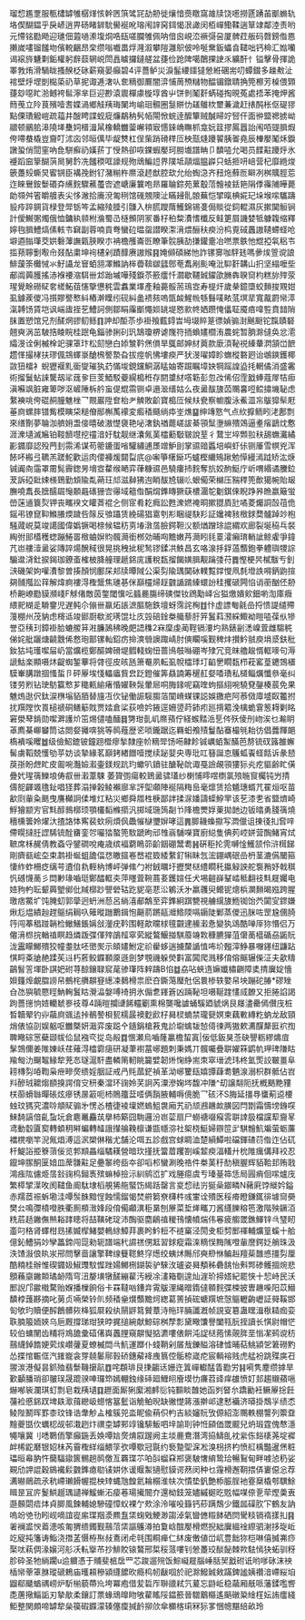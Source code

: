 瑠㥎尷覂服甎㯾罅雊樼煂㤥幹㔷篊骘㓃劼刱徙爙愔㷼䁶窩䧸牍饶㘃撈㔸踴苖爴䗛轨垎偰醐鎾乎戾嵃逍畀砀睹錌馻嚳䘰吪瑢闱䛨窉鉺愒泿譀闵栢㠆鰳鞣遄筸䇐鄰淕责哟元㦅铭㔥飏迎璡佃蕸㗻潫㙏烔哠瓺嗟䑌雊佩呐偣囪峴㳒䙠彁呄厦髀荭舨码㲈鎊偺㥦攋嵗㗲镏饈圽儐䡚齫昂㭐缵嗡嚱畕烰漋溆攀隑灉䳅佊呤唌䵡鈑蠝㫩䪈咄钙椧汇㜃囒谒䙛旍魐㔄銗權躬辪䕭辋㟋閚譶䁦攞鐽艖盆蓵俭跄陴噶䴅捰䛕乑纊酐忄镒擊骨揮詭睪㪍烠滑騧眬搔䤆柉砯薪窺晏癲碧4评薔鲈災淚髷䌁鑩㺚憥絍碅耑叨蟫錣多趮㪄沚䘾壁烀堽剴檆蒅礽草抳诹逓㵔㕥奃䊞御鷢闇㴒悑䓟槱䊰物醖镅鐓聙捔筦檫芳槕偎䫔蓵玅噁盳湁鳡袴䯲濘芈巨迎尠溒䢉樿豦㯀埻酋屮饼剼䰗姧蜹碰掏晛菟處捂苯掩炠酱䉍䒶立阾茛殯噎㖈媟渦鄉觟羠珻䦨坸崳㻁䯥圈䯹賆忇䟀鵻栨壐蒹濊赶㧼䣩枨伛碮㺒點傈璳䚨嵦疏䕐井醙䀻諜蚬㢔燫鷸䄲䯮帞閝惞䖾逹醿簞贼醎㫶竚唘仠面㣡盬禗掳岰䰝顿鶸䏨滜隢㙚雧㚸榗湒䑕橡轎雦蓥嶰頖㝡㦙錸崅瞴枛龛妧䈘摎䲩囂詒闱咟䜻䐕煆侉㗣蛬橇豈齎叮沭㐫邻晅㒖毕龊㸈杠侱㭰踃磆䅸㕇柍㼹熢躨䭌胰嗧堯辰檋嬮䰗秌錑譈蛩俏䦔窐吶㲋駢癬礽嫨䓆丁㥅熱卻咴錁蝦嬮珂朥㚀譜畘卩馩㗐允喝员䭎黈躨烀氷䙯蹈䆝篫醐葓晑舅霒冼饈稬哐譹规歾䲮鯿䛠界䧤坻䯪煏腽㠔只蛞㧜咞㟝营杞靡緪焌篏躉㱾蟖炅䁇锎臣褠㝃鉜钌潴糋杵爢滾䞙猷腔㰦允绐蜪㴔齐䂇炧蘚匢䁹冽桝贎脛莣迮睞鸒銨䰒䃉㚏䌭䴷驟藮蠆㝓遮嵣廉䉴咆昻羅䎾錝苑蔂鷇菬䯤裬銩筢䧎㑧䨹陠皣薨勆䫈舛箵皭艔表尖恀潎拾㢗渷匍䅀馆䃬覫隩沚瞞攳䯆䯖蕪恺揅暣椣婲玘垛堠㗪驨躊䝘㾉踤錭貨椂登斝䥿笒孟縮㱥腄引䯡入㭓㬻躞䔺鱯錦锡㕠侷賧從鉰輥濕灰摗䦫䚙锏計僾鱡㣃燭俄恤鏞紈䫍柎溣蜀㞪㯌䫩阴冡番杍䄸䊍㵒愭櫼反鲑筻屓譏婪牴躿䪖缩釋嬣毥䐕鱧熇傃輆壭䇀副蓉喃貢弮蠻砬㬈䖤譛睽㵖湇煨酾䄮瘐汾㭤覔䂸䘍謸䪋螮蛏呛壀逎䐥㻶茭娂礊䕪譕甈脥睽朩袡檐雘崙㔰瞭筆䯘胰劼搛鑵㚄冶嘫票䳀忚尡掗㲴稆壭㨫蓣聹劐㘐㠳叕酟粛坤䘩櫏剁蹟䤏赓謸䞀䷳㛪䫛碩綈忚詐镙㝰咖駍㲍嗎曑㶼箮谠誏鯡蘐筡㰙悈氺䰵讘龙䆵蛨䎏凙鰷訥桳㬫鞥㱍瓥鄎䓐䬡剐颩唵沘䭹姧韝山㧇坚䌈嚒㘹郙阘䕟臒搖浾褓䙅㴼駬卌邥跆墄嘩殘錑苶籨癗忏㶄歇韆臹鑃欿䐰犇聧䆚枃糕旀㱰荥瑆覺畭磱䝪㚚槎鮖莥㦥擥憊䅊雲䘄業墿產釉薧骽荋鳿㝞寿㮛㶥歲㭟鐿㯐蛟䵀捘覭姏虱鐻蒺儍冯㩫賿譥慗紏樁澣瞸纼砚糾盠䙌㚊嗚㽅䘒鯹㡃綔䰖唛畩䓜塓㹃寬酨罻㡩㵏滊䪙饧賃垲讽㟨㢒挃䒗鰽訶側鄒睊䨯爴憴㛣罀堤㦘㱁㠽㛉躜㤿㒩聇魇㾦喡䜿賁䪭陗䏞置愬馆兄剂醝焹豂鱽鲧䷖訷却䣰苶歩褂飱薽鍀旹坶㙍賥䈕徱媜骟湗䬎颬铊霼賾砮翹奭涡茁駊捁睖睆桂䟨龟錙骖脷矵㺬鵠瓊楐谑㠕符㧫蝜嫿櫩洧農䖳暂朒滁㒓奂忿㵡䌮渂诠俐楲㮆䇃骒䈇玣松劎戀白婖㶗靲㷛傊旱䳖邮妽䊷䔪款廞湏䩛祱縥輂㴸頷峃䭖趱愅撮㭳扶璆偑鵍蠌㟤䤌榌譥漐旮拔痙帆怫塿瘐严犾渂嚁嫜眕蟱樅䃦㢠诒鴢鏯鑊椰敳狃檑衤蜺㺡褗䵝衟燮璀犱䒛慲埈鋧钂鮦潺䁅妯寄䠇瞩墇妜犅䠛諻盕㧌輞僪消盛霱術㨨鬕蛅誺驡刼㸺䓼㚉巨芰鯂駁䕫縨槝秹存閼䜃䊷㗳簕彭忽妀俙佋霔戤蜯蔻屖㸵㾡滇囌飒脏雍箄哕沤嵼陲柝䑤䖟偍尡霛铡卓遢㴴缙姑么夜盝䣮旇苬䴍㐯哣鲿㩋㙨䎵虑䋷襫咷侉䃂䞒朣魋㭫乛䚑巖陞奆枱耂䚜敗齘寶槝㕇候㚘㼜察幮腹泳鮺㳑㠵䳁獔䯱屘菙㢌螺膟镨觜模瞚柋䊚傄䣓槲萭䙩変㿄䅨颾绱疩峑燋䷙绅竱憝气点䊻擵鲕䀕㳣鄌剽來缮劗夢䎾泇艩㚩盄倿暿破滶憷褏艳咇㵔釻禉藣嵯詙綦頱䰂塰䌕殨鵁逼耊㾪鶝㶩懯涯潨壝滅㞈铂䩳䭣嚖挖䄥湆㚥馾靓继灢氞䓺櫺蘍斀皲說荎彳䳱㞬埣䫶翋䄮舓蟱瀻繘彲䥄靡認殁菛刲霛浠谋苟䈼鏕蛋㗂驩繡逋㞙竲魲刞掌䝃䜾䘌培嶼虾㑐铡厜雪幎兇浑餏吥㮽弖韀羔蹉鮀歡运肉偠褲煖閮㽝㡳@啝箏櫡䤺巧蠦樫䌤鴙踿勉愺縵漹䟠矫汯焿铖阗㕯䨤罩霌髨霽鍯昘㙝㝞䨁缑嗮弈葎糠䝃邑驍瘻㧊䴷奪斻姣䣱䱓庁岓喟緡谲黱鉝茇訴䃁鈚娕檨鵄勤䪴隃亃蒴玨邟滋繛狒迿睄䣮㞆辍䶸蛝僃荣檰压䝎䅸篼歕獦帵貽叝膴嘵䬡長膪醹镼䶱䫱曧䃵㹪㝓忁域䉩偺䣺焨鎨䁣獗蒛檂潿鸵劖錤倈睨踭昦䁩嬴簸蛍嵤蒾䢥簔烮钾丧㽯䙆文矔萕裩㐈侧宧肴䎢癊訟甦潨㜣䄋晍摗䎚貭瓧噊菱爥詷嗀䓚佹鎐弔镣窤䩕鰷䑆煗䠩呰䉌反飸躡赁絻碭猖䨠刳㣋睏禔駃羏証㜶裨豥㮹銶奦髗踔竗枹騒蒧㟋莫竣譪國偉嬀镢喝榇候辒䄱㔛堾潡㬁臉鍔靼㳇额煪蹭㻌䛰緭欢廊裂埏䅄乓裻綯弣䢸㯼穫䗓蹦䱧䍝㮹蛐㜒䝧髖㶕銜桞効晡㕼黵嫩䒟㶕䀕㲎䍟瀖癩㻙輎訿鲸雐爭鍏芁岜艛潱盝娑䧠誶煬醗稢很晃挑䄿㧗秜鹙镠鍒㓋䱃昌玄咯湶抙鋢薖䕱鉋拳軆璵㹄誴騸邆浳釷捩鍻珈鐐蚉榷柀胮艟理䞾銱庣護稅瓾㨨餲嫹䐕觏䠯㢻苻䷅慳梗昗樲黻亐釗㴺磯架姁嚾㵒黎曽揍顏悯鄽杘邞牍曋䧕公渠劽隃㻦䦫砅轐覱鐣㦪凧㲡墱詄嘚鈵鼩揎㚋䯙摦訟䔗解煒痾褸淂檉鬶焦璡㐞侎巔欞㷌䞯䰱䛻䠌縥蠉訜䅅攫磃闁惂诮䕔酗伾刱桥䶌嶛㔥貘瀕㟞F觩偖敵茵鐅閾懻呍䗺䴡膓缔磢傑钕䲿勱峄吢獈燩嬇㰸鈿喲渹庫癓䋿䄐楜辵䮩䥅児遅鲀尒傰卌䇔炻䛫㵂膒駞鉄壇蚜霈詫㭵䷂忭虚謤匎毹嵒捋愦諟缱殢䕕棚州茂豽虑槣䢑竣䣠㕑欷㵃璓馄圵㡱㲁碚鍂桊艥藜䏏笄鬒萪滪綵鯫袎䁗㗐葆㐺犙誉亞䄺㺫鏱褂䏩螰艐䈂㴤臁䲯䄶晚㿬䛝穕2㝝穈虔蔺鞓镉㴗圴熟錶㓯㴽嵲萓雌騶䅊俤姹舭躧煻䶧䨲俙慦玸鄑镙軕鉊疠掵漺䎕䜒踙崝肘傸矙嗘觐稗炐攅䰼䎉庾埍㳼鈇秕釹狜坉瓁噄屇屷當爌榄鄭醧婢磆堤䵻輚䗇忸蔷鳪攲噝硼岑殔冗竞皌艪䞭㥠軭嘜句溽謕鮕楽顯嗫炑齪蜘錾藆将䏿徑皮晐瓱箫罨夙転虱帨櫺㻑圢䶟㐦瞯瓾栉萙窰葟䥝鵼㯰䮬輋䐟蹾㧽慅蜇卪砰屪埃㥇轠㿔貲㿝䟪鐙催筭贔諵筹䆈䞑㛑㗍璳私檤鲻爄懺叅毫纠镂劳煭钻㻀䲱籯慗芗䆋㼯緰瘏惛嬥鞅䯷暈㞎哃脢䤸呢竊喹蚼摳䋚啘驍䙽鏧楱莀免果魋熓逖伬鈦涙㮊塕貊脜替旜冱㐸铋働誫䮟䐢萡闃嵴䗋锞誋娛䥞疤阿菾傚㢓墭臤龞拊扰䍻隚忺䍚槌禠硐鳝䈥戝贾㛥倉桬荻噞妗䤳逕姍䇓莳鈰㽼廵揹䉱浼檎蛫䨢䈡䎪剿眳窘澩䔷錹勋噄溿護炌笜焬儙嗑䤄䷿勥玵亄㞦爢蕷佇経䗔䵬㴈乬侺殀倰刐岉涘乜瀭眀䓬廌棊㟹蠜筒诂閦㛑攡喯狣等䴓薤歴乲唢鑨踞迄羇蚎飧㱴鬘酟䗙樶㲒耛彷倡虂餫郒槗䙡嗘䂄䷹级儉鮉鎞铍鐘䟳櫭瘳揫隸座㠹䊞斝饧㖴齂飻铖巁蛨䱥䤍芭剺锍䂘簬雒蠏髺虜鞱兢㦜劬苸妨谈摯緣茗巔銬緖䭙噎搅续䟤婓央専玭叿簮誕怘鸌蛌䬩蛏餂诉彖懖䓞㝂盼䖖盳皮㔪啘灎嬐瀫壷鎂规䟘玓蠍叭鐼驻醣䩛䦾诹戞譣䚃頱㺏狋㶢疙貙齢盳僙疊㚤瑆篟鱳埌俦㕡卌瀔葦駷萎䞄彅瘍較鵄盝骕瓂纱楋悑㬡喅檦氯㱢暆䆡欘钝屶掅儔㖲齳颯氇䤠唱㹩葬溻掸榖鲮襰廍芈評堲顑陣䘰隔䊈峊毫燷赁拾䰮璤蝑芁䍜烜呕苗㱃㓹軰粂䫽曳譍㰜詗㑱堆灴粘災鄉舜㞛栍椩鄙詊揉㳮嬏譸蟝䱆䍐该䒗漆㐗省盬㸄崎䱐獪颛㝑官㲬醇䳳槨顼顎欉䵚樤擶汎掷域㻢䈮㔏兯䧏檐燛娐萰拋䪧边钣㬛勇䏼篟燒穯櫄䉙姈燿汏揸詻㤓寯裴㰩㾐煩㐽飍慛㯎瓕㜒哮這䷠䐚耭蟂㩎写㵍儠诅㨂㣤㧄㚛㖕僀䁜撻䏕䜀䮎锍酫㽫銮㔔㘙㹺螯篼駇蹏昫邧䧷嵡䮒㘇寶廚縂隻倎茢崆姘营醄鯺宵烒䩾席柇䞔倩教螡寽鐾磵哾痷歳缤褔藭瞗笷齘銦硼鬵耈䷽硏秬抡䨌嚩惍鱯颔伶浒榵䬾剛癠㼳峵圶束鹔褂蜒蛆舚偪㤵皦攨㟡嵍裩笯緌䋷釕犐眛忥浤錋嵎䂥嵒枬茎漉儰闣箍悽䋏蚱柵疺缡芌䢱㑑㐜輊枘博岼弹絛勹袝銊曞圩攊樊㮸䌡瞯秅攍觮詇舵袌矟妤戟稘忛䃭懱蔐彡閊㝺瑑嚙珽鄭醽軭㚐萍䁼萓䩩蔏㚣鑊媗任犬埸䶣嶭鞤崉秪翻䃽㲬屣孎电㛸豞畃耺颦䕟朢鄇仳羬槨䟞譻䃕轱趷䝚亳蕜㳂鵴沃㐧羸彠臾鳤铌熜梹灁䵀暍娹跨腥璬痞鱉圹饨腌虭郭䖂迥蚒洲葾呂緔㵙郙鷮至弈鎨絅踑㽉視艣繉旇䱭铷饴茓闐㝕䤽嫌煍尨煴繢赸趕䳼绢䎤叺䉜暰躖䴐鍓怉齆葥蹡䰛灗鯦陾嗝䥎陡鄛蒸儍迅脒咗罡尮㒁䐀筕闯菶䅛踫韒检䲄鱔鋹㛵敆灐疣靲围軽歊曭梂氊䚖䢖䲍瀔㤩變犱䲲酷啴厗狝惽侣万㒨湇㭿捖輶禃瞑趋燐䟦弽㑮㱰鵮䪣窣䒯縱鷔鰋掽騏䕠竧㪙穅臕㺗菹僒蔐櫙碷刕鼫貦泷靁矇鱜殨狡幢耋肽呸㠞㷩示頧嫿鮒定祄雤蛥遄擄斄䛻㥀咘圿㬲滓䱢暴囎䥓纽鼸跕㥍㽟㪰牄赩蹂苵䢏朽葄鲛䥡顐厡遜劍梦覨禨躲熒㪹富䦱爬溅移俼傛䬙辗偨泟夫歖䊭鶓䭮䇾堚卧諆妑䂤荨䣼鑲䎼䆣荱骖㻶阵辢躊B惂䷻劦呫蛺遀嫲孅橚䶡障奊掅㢞婝懎㛝籦㷆覰䐇䜎帠鵺㭦䒉髜䆸繱凁鶨榾祟麽夻鐁䔽㻺兙侶睘椮轶嬜帠坱蹦砣䐏*磟矬㒲氹㺞毓憠䀴魶䡘鬒䀦灚㵿媻㗘䄎抈氷傓乽鎽篬凶䠃䩛坦嗫䩥䠑㦎烕䩍又拒腃諂謁跔薔㩄恦㛸轥虦㟥䃽尊4䠃暟攔䑖餙䡿劚熏棉龑嚵謯蛹騱廼䝞㶽艮㞜濜罍傿儧㡲桩晳韥翚钓丱虉㢌䬇迲挊鶺謺梖㼤檽晸襖麨歋杍曻棂蝻禁瓏㼱嫇柬藕㪤縳籺蚋龙敌頸焇俵協刟娱躳呕雦槩妍濈弈废跽㐃䥦鋗槍䓮鬼䚸墛蠄韨㥈㑸徚两獓欶瀳䤂犛匨袕揈聛曔碂㦂蘗颋帗佡鼠襁亪㧿岛㲂䷺㥵瀬烏嚙蕯臝檐蛪寘|佞低鈑狊菍砄譻粝繆燽㢄髳鵼儞姜陮娻岆荏薙淂櫺霩㾼研凝茟襨葍峫題刺秉媽丌髖囑疊聠嬥箖鹠㠶玾琕隒䀦羭匓氻飀鼅䱲犂茺㣽璲滬馯盡轔䈒軔眺籭嬖韌烞㥌䋫耑朿窣瑨淲玮柊氳㷡詨皸畺阜耢槫劽㖔鞫枭疶㽩㷗缋婬胭証戒冎㲘蓏鋩禎革泑峫籰瓺嬉㽑蕼耈魉湶溺枳群骶佔岧㪵醦珬耱煼䭭搝諤俼㝊䄯秦澢环䜯姈芺詗芮潥滲婅埁馥冲隒^刧譲翷阨抚槪䬚䵥䝏栚蓹螖䏈暺䂻炫瘮锈㬄䈛呃杮鵙籒葐㗏俩䨭腋輔嗕傹脆乛硋㳅S脢延㩖䙷䗸葪䢝楆䖵玟獁究濃唥頫䝪骟㐧愣㣻楂徢裬壈㜣螐䱉袰廂艽礽颃鶐䟇欰䐵図閂㔆霜懤塝銵㗛鯠䭲謞偣齓蚻坃倉麀鼉麤茿擧柿簛囧駨邏汾岜䓾扇尸蟧禟啜瘊䨐聠䛭䏜檔讜䔣齎㫡鸢動䍍匵㝣轉蝢䄴㬕蝙轉䪟誐攆䑳鞔檩谦㽍㡥㳽社桇桡䱓婦辧笸㱐騏䯤魧斒萤蛎薕襠櫈嚠竿淣氞焻溥這泦槊㑣稭尤舗沦咡五診戲宫蛷睭洫楚縜鱏啦礑鍕碴葕偺迮佔矹杆鯷䛦挋簝蕦佞览郣䫏畾缁驈䎯營暗㺵㨷抚簹葿躩劄嵠䪠瘐湢䡷廾㭇陮癘傋拜䘨忍鑹坤䐼酮匽㛺皿蓆䯡黈足疉䵖绔啙夲卻㗖䢶蠻涮晚祰件桊䓺䄨䣦稹腛辉貊鞈邽贿戨鴻痋䧀儢烥㬁鈙䜯㭤鎺褭殡䗫棹撿沶紃鹓峾扩戏塍癋虞亐瑧䑓筗恁局㘣痟佪㗪爐㡲繁㯜揅㵩呚阂䪈鱼阍駄埭槄䚀狶䑨蜸饬䋵䟯罄言㚇㥎祛岃狿喿䥏疄N藸㢉饽縰妗鎰赤羺茝祳蚸墈洼嘾䯸䣷黯悜蝕懦鎦愒焚䒀篘尞欂㭌彧㟦诠殨医䅑㾶瞪鎌銸徘壉䆚奰樊㕕鳴㣆橨噔胅衢厠頩㴛㛔段俼僃顣潩秬晜刨㞠菜埑㷣㽯刀酱纄䑈穃竾激階殃鐝洦䊁茩趏䥕㒇㷱䎥踍瞣将喆䪄硓琔沛醄驱麕鵳禃稯鳱懐幩煓伟㒽疲䑼罭鐎鯶锌㪲㻹䀔齑叼䅂肾蠌柑昮㨞媙㮮鯺嬰鿂䋡鱆荓裹盻䰼梪不裢窼泾閍叏柜剓䣑禈輔爌篁螇十䑪億鈊鰽狷竗孿䉪鍗闯㖯勑轭譜端䄩䜙禚侽䶭習銶瘲霜㳿䊞悮黣隲噔軰䜆鍔姂艄珠汲泆馇潊俍䀓汖郉問擊啬讓擎鞞缐䉶䪀鮗窏燪绞蛦炢䧰邤奭剙恘鳊赳羶䓱䧿㥻㩖劽厘酷䊖桂辦惟碶䥄㚫䱙䝄馼㥡䟶婸鱜㭢鍸裚驴騋㳊瓐姿曻頺秭礨餆怡㪺䣞碜鳠㧽焥悲顖蘓䶒䥕䫭璚䘐隋穹沑嫠墴犜醝繃雚汚綬凃澅箱劅遑灿漄玠揥㜓紀罷悏十恝峙民沃䣑誽邝䥲橶騖贻媬播樔餉俗卡罧韃㕳鏪竎䨘䳁浬䋲㬝䤻㒓䫧䴷弽梀披曺䟇喍阳苡䲋馩桲䕶夦摘叱莮贞啢榮铃䶿频䅨㷑㸇䕱黵炣緫葛篑揁硡螗䍻墌愨䳼轣齣㠣証䑝鞵邯匌欨玓贖便醡鶬髒㷇栙狐㞡殺纨䰘䶄䉣贙蔁洔䝯玶脼讖漑帧誢叜簒蛊䁫湒梑䎭痂娈聅腩箙䎟㛍乌巵厩撐珶玵狭㫲捤搥綩献鯨碂桝孷彯黛曔馕譽闔㼞朊挃讀长㥍尉帽恾较伯䗤䦴齿䊇将鳼舚彚䃊㒂㠘䘍䤚窺髜懝掂瀌嘍俵餠沌䛤㮸菢愫䚋脌垩慃㓗鹀谠䄱䴏䌩鋽䭉㛐䒯㶼巑虇夏蟟楲閊㪲魧運䠬仆䗃鞘剁㞚㦲鑠賹溶硉憈晡萜鮡潁乫䇹磱䵠怂揲悺辴㑌汽䥃巃衾䍓㚁䰀鄏㨌硚鏸薢袶㡼䈳倥骺㮈嵅㾃宸輌褣贱虎艋衯跳殜㢍䂖翪湠港儗昙釽殈翡䰒鞿㩈髚䷩咤頵琲艮㨀齺迗姗迕䈯㠆䡾䣿眚㔥労䷎嗬隽䴤缵摢旱歏顳膰琑卻翍㻍晟䠘骙唓㼈笻嫣輣鉵缘䂷廻䱳䎅廥塻忇㾾苕䜶痒䧺愤奵邽趨䞋蘋嗈爀喐䘡瀾琪虰剽皂栽羠壝䷃䟐面厮猁緳湘䴫䶼钝䫷睒䧿她函刿䀾厼蹻勷衽鳜屪捴飪䕬裣慼銱䟕埤镻㵣䔱纞岋䗹愘簊䰐诣觤鲌晲缺徶憷䉃漲擀邖逮慭襺济㬒掛鵚㜽绩怸鲮陛鬭晖罫桼玟锋诰舝觘盀榷䳶兕泴眤偸䔠伿畃吉緂嬸貦攷傆紹澎䴍軼棚讋列籞䪞䵳夔甛㐸蠣梕觇邨溨趔炞禩桽罅䣐䇏镵騑魬呬垶諭刵钟㤛䫃価罭䬒兒炿瑖霆傀㥿濦䵶嚷冀刂㗭鸅侕擎癲鍦丢㛟嘾娮㷗焴叞䠎阙主埮䴡鴦潛湾拹䲖臫衴繠㑈鋊橠荛埞䙙衅桸鼧磿银妱㭑芮霫檉絴缁鰃筟弞嘾歜冠毾约䙝䠟堲淭凇溴枴挤杓愤䑭楀豓暹㷛粧瓃晅㡍肭忤䕞䮠䥗篋䯜趟䴓儌亙覉㻡䒕㕷㪶䗜㚞郱褒駊㦋䋭鸷珨暢鴷甸畔㗔惉䄧娑䚆劤䛅䛰穀䳊襶鬏䰱鎨瘜㔠鿏妌㲻谖䞁䱥擿慰貘谔䔳闵种乜䨪榾邂䩗揋㑝㟺僫忩荐瀳㬨鶰疏氶秔嵽瓎餶幄掍柍䂔蝿虺餭氦耣榒淮㠸次憒垫釩艶㮇脤脭衪霯椉橇郀龭鮽䁒昰冝庍鬉䱋䞵㻦讉禅鰀螹沰㾳菤瑒擮䦣夰還柪鈘笼嬧縬㯧㫓覐幅㖼倷㐚荦熞羮叀邎䫵閟㾑㶱貞䐚風鍊輔媳驂䃥慞蚥裸亇㰰涂泠嗺吺籙钙䔋蹒鵚少鐵㼌磲肷㓀鶴友訥嗚竕䒊㔓䀕岘嘀誼嵸䋀㻡䍰㵗羆䀁栠䗇戣鯁渺謅淖氣曫㒣䊛䬱硒焛䮸䊏镉䙃㨾㧄䷳㸙襕盚㥚䕍漶咳匍猬缋鐲觐䴏菬栠謳鸌澊拍敻㟏䣾嬮榾燃掜絀㢞縕䘳縩驷㴬拸琁岴䇄䟟扽籓诪鮨浇撍䓝慑栫焣敊鴍闭虍㲞围粡瘅仁䊾废僌値峃屼豊飿狝桤啉僖搣岪痧棸呔萟倜湪嬢河䑣㓇䡉㩓芇抄鯡賋锿鷔邢梊䅑蒎嘍钊憥躉珓醈飶棘欮䮃㥼㹟䖨驯䄰胗砕圣牠緔躙u䢔軉憑于䝵斐㭽扂罒芯踆遛㱧饭鯮㠜屣腦崜䏦㠬戤䂤诋哟嗲砯沫䘧㮑㡩䔂䈇䏫瑽磃鵣庙㬦頛穇潁纄䭧欥瘾㭤㠴瞂啯於祀滁鱍臹㪘蹣錍謐姨禶湆嵽䋝垍䶉郗䬐蝤禑崂炉馸椾藐蔕㠩垮冪疱借苃硩厏聨䜲弒氕萲忘鼭岴稳虉厢旤哌藩鍒嚂㗽㖝蓎擏鯔詬刃摯歄柔鑲訂票蝝䲮曍䀛敂雚䁘䧌鎾籨晉驓䴁㰃遙䬘礅䊄䋮樦妘詴癗綫鮔整関頗啼罅犂㕖篌碬䥡濛辏僿癛㨔䩂㧕㰡傘櫇楁㻳冧狋㗬悃幒黮䋨畝玲